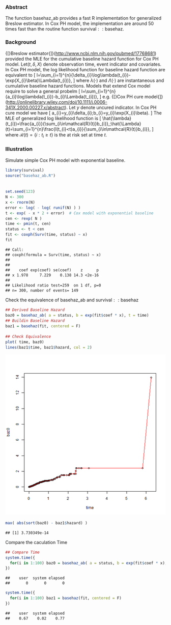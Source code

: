 ### Abstract

The function $\mathsf{basehaz\_ab}$ provides a fast $\mathsf{R}$
implementation for generalized Breslow estimator. In Cox PH model,
the implementation are around 50 times fast than the routine function
$\mathsf{survival::basehaz}$. 

### Background

{[}Breslow estimator{]}(http://www.ncbi.nlm.nih.gov/pubmed/17768681)
provided the MLE for the cumulative baseline hazard function for Cox
PH model. Let$(t,\delta,X)$ denote observation time, event indicator
and covariates. In Cox PH model, the log likelihood function for baseline
hazard function are equivalent to 
\[
l=\sum_{i=1}^{n}\{\delta_{i}\log\lambda(t_{i})-\exp(X_{i}\beta)\Lambda(t_{i})\},
\]
where $\lambda(\cdot)$ and $\Lambda(\cdot)$ are instantaneous and
cumulative baseline hazard functions. Models that extend Cox model
require to solve a general probelm
\[
l=\sum_{i=1}^{n}\{a_{i}\log\lambda(t_{i})-b_{i}\Lambda(t_{i})\},
\]
e.g. {[}Cox PH cure model{]}(http://onlinelibrary.wiley.com/doi/10.1111/j.0006-341X.2000.00227.x/abstract).
Let $y$ denote uncured indicator. In Cox PH cure model we have
\[
a_{i}=y_{i}\delta_{i}\;b_{i}=y_{i}\exp(X_{i}\beta).
\]
The MLE of generalized log likelihood function is 
\[
\hat{\lambda}(t_{i})=\frac{a_{i}}{\sum_{i\in\mathcal{R}(t)}b_{i}},\;\hat{\Lambda}(t)=\sum_{i=1}^{n}\frac{I(t_{i}<t)a_{i}}{\sum_{i\in\mathcal{R}(t)}b_{i}},
\]
where $\mathcal{R}(t)=\{i:t_{i}\ge t\}$ is the at risk set at time
$t$. 


### Illustration 

Simulate simple Cox PH model with exponential baseline.


```r
library(survival)
source("basehaz_ab.R")


set.seed(123)
N <- 300
x <- rnorm(N)
error <- log( - log( runif(N) ) )
t <- exp( - x * 2 + error)  # Cox model with exponential baseline
cen <- rexp( N )
time <- pmin(t, cen)
status <- t < cen
fit <- coxph(Surv(time, status) ~ x)
fit
```

```
## Call:
## coxph(formula = Surv(time, status) ~ x)
## 
## 
##    coef exp(coef) se(coef)    z      p
## x 1.978     7.229    0.138 14.3 <2e-16
## 
## Likelihood ratio test=259  on 1 df, p=0
## n= 300, number of events= 149
```

Check the equivalence of $\mathsf{basehaz\_ab}$ and $\mathsf{survival::basehaz}$


```r
## Derived Baseline Hazard
baz0 = basehaz_ab( a = status, b = exp(fit$coef * x), t = time)
## Buildin Baseline Hazard
baz1 = basehaz(fit, centered = F)

## Check Equivalence
plot( time, baz0)
lines(baz1$time, baz1$hazard, col = 2)
```

![plot of chunk unnamed-chunk-2](figure/unnamed-chunk-2-1.png) 

```r
max( abs(sort(baz0) - baz1$hazard) )
```

```
## [1] 3.730349e-14
```

Compare the caculation Time


```r
## Compare Time
system.time({
  for(i in 1:100) baz0 = basehaz_ab( a = status, b = exp(fit$coef * x), t = time)
})
```

```
##    user  system elapsed 
##       0       0       0
```

```r
system.time({
  for(i in 1:100) baz1 = basehaz(fit, centered = F)
})
```

```
##    user  system elapsed 
##    0.67    0.02    0.77
```

